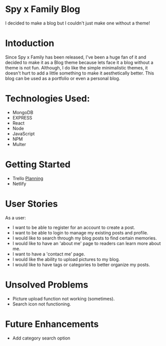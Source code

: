 

# Spy x Family Blog
I decided to make a blog but I couldn't just make one without a theme!

# Intoduction
Since Spy x Family has been released, I've been a huge fan of it and decided to make it as a Blog theme because lets face it a blog without a theme is not fun. Although, I do like the simple minimalistic themes, it doesn't hurt to add a little something to make it aesthetically better. This blog can be used as a portfolio or even a personal blog.

# Technologies Used:
- MongoDB 
- EXPRESS
- React
- Node
- JavaScript
- NPM
- Multer

# Getting Started 
- Trello [Planning](https://trello.com/b/H1YwVb3e/project-3-blog)
- Netlify

# User Stories
As a user:

- I want to be able to register for an account to create a post.
- I want to be able to login to manage my existing posts and profile.
- I would like to search through my blog posts to find certain memories.
- I would like to have an 'about me' page to readers can learn more about me.
- I want to have a 'contact me' page.
- I would like the ability to upload pictures to my blog.
- I would like to have tags or categories to better organize my posts. 

# Unsolved Problems
- Picture upload function not working (sometimes).
- Search icon not functioning.

# Future Enhancements
- Add category search option